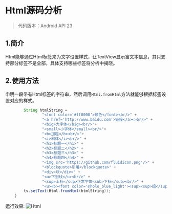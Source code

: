 Html源码分析
==
> 代码版本：Android API 23
## 1.简介

Html能够通过Html标签来为文字设置样式，让TextView显示富文本信息，其只支持部分标签不是全部，具体支持哪些标签将分析中揭晓。

## 2.使用方法
申明一段带有Html标签的字符串，然后调用`Html.fromHtml`方法就能够根据标签设置对应的样式。

```java
		String htmlString =
                "<font color='#ff0000'>颜色</font><br/>" +
                "<a href='http://www.baidu.com'>链接</a><>br/>" +
                "<big>大字体</big><br/>"+
                "<small>小字体</small><br/>"+
                "<b>加粗</b><br/>"+
                "<i>斜体</i><br/>" +
                "<h1>标题一</h1>" +
                "<h2>标题二</h2>" +
                "<h3>标题三</h3>" +
                "<h4>标题四</h4>" +
                "<img src='https://github.com/fluidicon.png'/>" +
                "<blockquote>引用</blockquote>" +
                "<div>块</div>" +
                "<u>下划线</u><br/>" +
                "<sup>上标</sup>正常字体<sub>下标</sub><br/>" +
                "<u><b><font color='@holo_blue_light'><sup><sup>组</sup>合</sup><big>样式</big><sub>字<sub>体</sub></sub></font></b></u>";
        tv.setText(Html.fromHtml(htmlString));
    }
```
运行效果:
![Html](https://github.com/DennyCai/AndroidSdkSourceAnalysis/img/show.jpg)